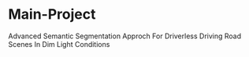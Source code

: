 # Main-Project
Advanced Semantic Segmentation  Approch  For Driverless Driving Road Scenes In Dim Light Conditions
